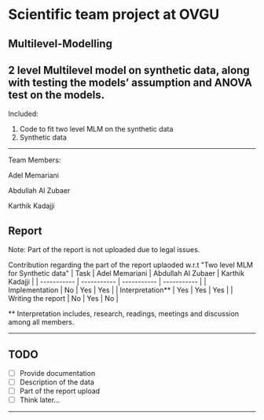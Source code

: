 # Scientific team project at OVGU

## Multilevel-Modelling
2 level Multilevel model on synthetic data, along with testing the models’ assumption and  ANOVA test on the models.
---

Included: 

1. Code to fit two level MLM on the synthetic data
2. Synthetic data

---
Team Members:

Adel Memariani

Abdullah Al Zubaer


Karthik Kadajji

Report
---

Note: Part of the report is not uploaded due to legal issues. 

Contribution regarding the part of the report uplaoded w.r.t "Two level MLM for Synthetic data"
| Task      | Adel Memariani | Abdullah Al Zubaer      | Karthik Kadajji |
| ----------- | ----------- | ----------- | ----------- |
| Implementation      | No       | Yes      | Yes       |
| Interpretation**  | Yes        | Yes      | Yes       |
| Writing the report   | No        | Yes      | No       |

** Interpretation includes, research, readings, meetings and discussion among all members.

---

## TODO
* [ ] Provide documentation
* [ ] Description of the data
* [ ] Part of the report upload
* [ ] Think later...
---

